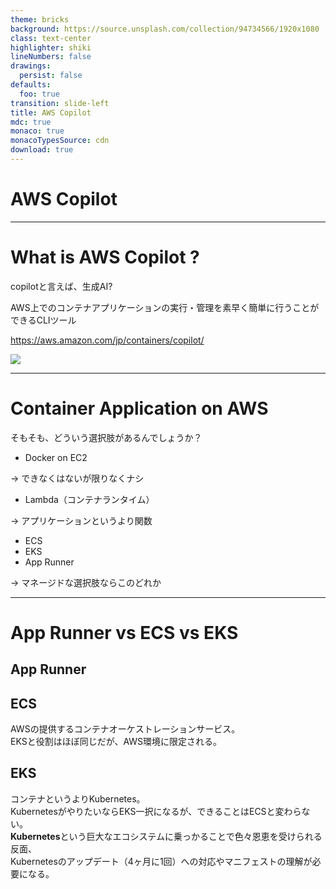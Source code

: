 ```yaml
---
theme: bricks
background: https://source.unsplash.com/collection/94734566/1920x1080
class: text-center
highlighter: shiki
lineNumbers: false
drawings:
  persist: false
defaults:
  foo: true
transition: slide-left
title: AWS Copilot
mdc: true
monaco: true
monacoTypesSource: cdn
download: true
---
```


# AWS Copilot

---

# What is AWS Copilot ?

copilotと言えば、生成AI?

AWS上でのコンテナアプリケーションの実行・管理を素早く簡単に行うことができるCLIツール

https://aws.amazon.com/jp/containers/copilot/


<img src="/aws-copilot.png" class="px-10 py-2" />

---

# Container Application on AWS

そもそも、どういう選択肢があるんでしょうか？

- Docker on EC2

<Underline>→ できなくはないが限りなくナシ</Underline>

- Lambda（コンテナランタイム）

<Underline>→ アプリケーションというより関数</Underline>

- ECS
- EKS
- App Runner

<Underline :isImportant=true>→ マネージドな選択肢ならこのどれか</Underline>

---

# App Runner vs ECS vs EKS

## App Runner

## ECS

AWSの提供するコンテナオーケストレーションサービス。  
EKSと役割はほぼ同じだが、AWS環境に限定される。

## EKS

コンテナというよりKubernetes。  
KubernetesがやりたいならEKS一択になるが、できることはECSと変わらない。  
**Kubernetes**という巨大なエコシステムに乗っかることで色々恩恵を受けられる反面、  
Kubernetesのアップデート（4ヶ月に1回）への対応やマニフェストの理解が必要になる。